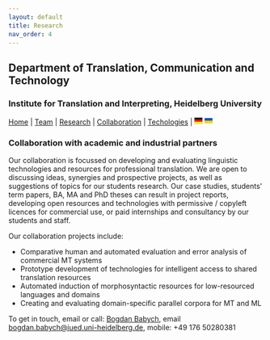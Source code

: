 ```yaml
---
layout: default
title: Research
nav_order: 4
---
```


## Department of Translation, Communication and Technology
### Institute for Translation and Interpreting, Heidelberg University

[Home](index.md) | [Team](people.md) | [Research](research.md) | [Collaboration](collaboration.md) | [Techologies](techlabs.md) | [![Image](de_l_flag.png)](de_index.html) [![Image](uk_l_flag.png)](uk_index.html)

### Collaboration with academic and industrial partners

Our collaboration is focussed on developing and evaluating linguistic technologies and resources for professional translation. We are open to discussing ideas, synergies and prospective projects, as well as suggestions of topics for our students research. Our case studies, students' term papers, BA, MA and PhD theses can result in project reports, developing open resources and technologies with permissive / copyleft licences for commercial use, or paid internships and consultancy by our students and staff.

Our collaboration projects include:

- Comparative human and automated evaluation and error analysis of commercial MT systems
- Prototype development of technologies for intelligent access to shared translation resources
- Automated induction of morphosyntactic resources for low-resourced languages and domains
- Creating and evaluating domain-specific parallel corpora for MT and ML

To get in touch, email or call:
[Bogdan Babych](https://bogdanbabych.github.io/), email [bogdan.babych@iued.uni-heidelberg.de](mailto:bogdan.babych@iued.uni-heidelberg.de), mobile: ‭+49 176 50280381‬
